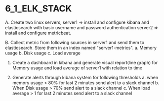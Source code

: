 # 6_1_ELK_STACK

A.  Create two linux servers,
     server1 => install and configure kibana and elasticsearch with basic username and password authentication
     server2 => install and configure metricbeat.

B.   Collect metric from following sources in server1 and send them to elasticsearch. Store them in an index named "server1-metrics".
    a. Memory usage
    b. Disk usage
    c. Load average

  1. Create a dashboard in kibana and generate visual report(line graph) for Memory usage and load average of server1 with relation to time

  2. Generate alerts through kibana system for following thresholds
    a. when memory usage > 80% for last 2 minutes send alert to a slack channel
    b. When Disk usage > 70%   send alert to a slack channel
    c. When load average > 1  for last 2 minutes  send alert to a slack channel
